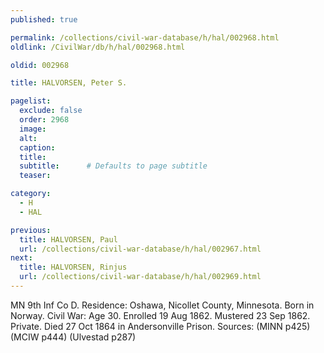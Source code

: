 ```yaml
---
published: true

permalink: /collections/civil-war-database/h/hal/002968.html
oldlink: /CivilWar/db/h/hal/002968.html

oldid: 002968

title: HALVORSEN, Peter S.

pagelist:
  exclude: false
  order: 2968
  image: 
  alt:
  caption:
  title:
  subtitle:      # Defaults to page subtitle
  teaser:

category: 
  - H 
  - HAL

previous:
  title: HALVORSEN, Paul
  url: /collections/civil-war-database/h/hal/002967.html  
next:
  title: HALVORSEN, Rinjus
  url: /collections/civil-war-database/h/hal/002969.html   
---
```

MN 9th Inf Co D. Residence: Oshawa, Nicollet County, Minnesota. Born in Norway. Civil War: Age 30. Enrolled 19 Aug 1862. Mustered 23 Sep 1862. Private. Died 27 Oct 1864 in Andersonville Prison. Sources: (MINN p425) (MCIW p444) (Ulvestad p287)